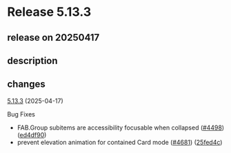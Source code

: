 # Release 5.13.3

## release on 20250417

## description

## changes

<a href="https://github.com/callstack/react-native-paper/compare/v5.13.2...v5.13.3">5.13.3</a> (2025-04-17)

Bug Fixes

* FAB.Group subitems are accessibility focusable when collapsed (<a href="https://github.com/callstack/react-native-paper/issues/4498" data-hovercard-type="pull_request" data-hovercard-url="/callstack/react-native-paper/pull/4498/hovercard">#4498</a>) (<a href="https://github.com/callstack/react-native-paper/commit/ed4df90b2e72455f4cd84228138f55b4a8a120a7">ed4df90</a>)
* prevent elevation animation for contained Card mode (<a href="https://github.com/callstack/react-native-paper/issues/4681" data-hovercard-type="pull_request" data-hovercard-url="/callstack/react-native-paper/pull/4681/hovercard">#4681</a>) (<a href="https://github.com/callstack/react-native-paper/commit/25fed4c806ab0eebece65412e9f941691af09ab5">25fed4c</a>)

